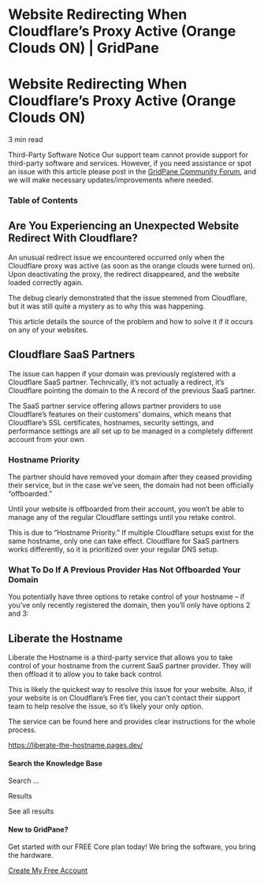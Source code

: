 # Website Redirecting When Cloudflare’s Proxy Active (Orange Clouds ON) | GridPane

# Website Redirecting When Cloudflare’s Proxy Active (Orange Clouds ON)

 

3 min read 

Third-Party Software Notice
Our support team cannot provide support for third-party software and services. However, if you need assistance or spot an issue with this article please post in the [GridPane Community Forum](https://community.gridpane.com/), and we will make necessary updates/improvements where needed.

### Table of Contents

 

## Are You Experiencing an Unexpected Website Redirect With Cloudflare?

An unusual redirect issue we encountered occurred only when the Cloudflare proxy was active (as soon as the orange clouds were turned on). Upon deactivating the proxy, the redirect disappeared, and the website loaded correctly again.

The debug clearly demonstrated that the issue stemmed from Cloudflare, but it was still quite a mystery as to why this was happening.

This article details the source of the problem and how to solve it if it occurs on any of your websites.

 

## Cloudflare SaaS Partners

The issue can happen if your domain was previously registered with a Cloudflare SaaS partner. Technically, it’s not actually a redirect, it’s Cloudflare pointing the domain to the A record of the previous SaaS partner.

The SaaS partner service offering allows partner providers to use Cloudflare’s features on their customers’ domains, which means that Cloudflare’s SSL certificates, hostnames, security settings, and performance settings are all set up to be managed in a completely different account from your own.

### Hostname Priority

The partner should have removed your domain after they ceased providing their service, but in the case we’ve seen, the domain had not been officially “offboarded.”

Until your website is offboarded from their account, you won’t be able to manage any of the regular Cloudflare settings until you retake control.

This is due to “Hostname Priority.” If multiple Cloudflare setups exist for the same hostname, only one can take effect. Cloudflare for SaaS partners works differently, so it is prioritized over your regular DNS setup.

### What To Do If A Previous Provider Has Not Offboarded Your Domain

You potentially have three options to retake control of your hostname – if you’ve only recently registered the domain, then you’ll only have options 2 and 3:

 

## Liberate the Hostname

Liberate the Hostname is a third-party service that allows you to take control of your hostname from the current SaaS partner provider. They will then offload it to allow you to take back control.

This is likely the quickest way to resolve this issue for your website. Also, if your website is on Cloudflare’s Free tier, you can’t contact their support team to help resolve the issue, so it’s likely your only option.

The service can be found here and provides clear instructions for the whole process.

https://liberate-the-hostname.pages.dev/

 

 

#### Search the Knowledge Base

Search ...

 Results

See all results

#### New to GridPane?

Get started with our FREE Core plan today! We bring the software, you bring the hardware.

[Create My Free Account](https://gridpane.com/checkout/?plan=core)

